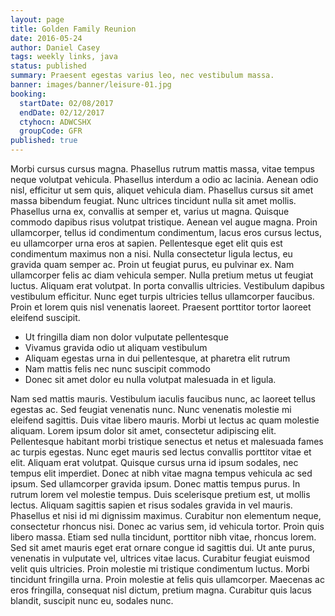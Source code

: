 ```yaml
---
layout: page
title: Golden Family Reunion
date: 2016-05-24
author: Daniel Casey
tags: weekly links, java
status: published
summary: Praesent egestas varius leo, nec vestibulum massa.
banner: images/banner/leisure-01.jpg
booking:
  startDate: 02/08/2017
  endDate: 02/12/2017
  ctyhocn: ADWCSHX
  groupCode: GFR
published: true
---
```

Morbi cursus cursus magna. Phasellus rutrum mattis massa, vitae tempus neque volutpat vehicula. Phasellus interdum a odio ac lacinia. Aenean odio nisl, efficitur ut sem quis, aliquet vehicula diam. Phasellus cursus sit amet massa bibendum feugiat. Nunc ultrices tincidunt nulla sit amet mollis. Phasellus urna ex, convallis at semper et, varius ut magna. Quisque commodo dapibus risus volutpat tristique.
Aenean vel augue magna. Proin ullamcorper, tellus id condimentum condimentum, lacus eros cursus lectus, eu ullamcorper urna eros at sapien. Pellentesque eget elit quis est condimentum maximus non a nisi. Nulla consectetur ligula lectus, eu gravida quam semper ac. Proin ut feugiat purus, eu pulvinar ex. Nam ullamcorper felis ac diam vehicula semper. Nulla pretium metus ut feugiat luctus. Aliquam erat volutpat. In porta convallis ultricies. Vestibulum dapibus vestibulum efficitur. Nunc eget turpis ultricies tellus ullamcorper faucibus. Proin et lorem quis nisl venenatis laoreet. Praesent porttitor tortor laoreet eleifend suscipit.

* Ut fringilla diam non dolor vulputate pellentesque
* Vivamus gravida odio ut aliquam vestibulum
* Aliquam egestas urna in dui pellentesque, at pharetra elit rutrum
* Nam mattis felis nec nunc suscipit commodo
* Donec sit amet dolor eu nulla volutpat malesuada in et ligula.

Nam sed mattis mauris. Vestibulum iaculis faucibus nunc, ac laoreet tellus egestas ac. Sed feugiat venenatis nunc. Nunc venenatis molestie mi eleifend sagittis. Duis vitae libero mauris. Morbi ut lectus ac quam molestie aliquam. Lorem ipsum dolor sit amet, consectetur adipiscing elit. Pellentesque habitant morbi tristique senectus et netus et malesuada fames ac turpis egestas. Nunc eget mauris sed lectus convallis porttitor vitae et elit. Aliquam erat volutpat. Quisque cursus urna id ipsum sodales, nec tempus elit imperdiet. Donec at nibh vitae magna tempus vehicula ac sed ipsum. Sed ullamcorper gravida ipsum. Donec mattis tempus purus. In rutrum lorem vel molestie tempus.
Duis scelerisque pretium est, ut mollis lectus. Aliquam sagittis sapien et risus sodales gravida in vel mauris. Phasellus et nisi id mi dignissim maximus. Curabitur non elementum neque, consectetur rhoncus nisi. Donec ac varius sem, id vehicula tortor. Proin quis libero massa. Etiam sed nulla tincidunt, porttitor nibh vitae, rhoncus lorem. Sed sit amet mauris eget erat ornare congue id sagittis dui. Ut ante purus, venenatis in vulputate vel, ultrices vitae lacus. Curabitur feugiat euismod velit quis ultricies. Proin molestie mi tristique condimentum luctus. Morbi tincidunt fringilla urna. Proin molestie at felis quis ullamcorper. Maecenas ac eros fringilla, consequat nisl dictum, pretium magna. Curabitur quis lacus blandit, suscipit nunc eu, sodales nunc.
